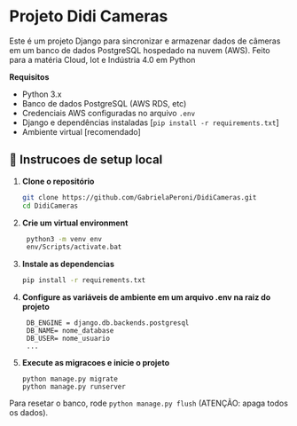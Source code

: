 # Projeto Didi Cameras
Este é um projeto Django para sincronizar e armazenar dados de câmeras em um banco de dados PostgreSQL hospedado na nuvem (AWS).
Feito para a matéria Cloud, Iot e Indústria 4.0 em Python

**Requisitos**
- Python 3.x
- Banco de dados PostgreSQL (AWS RDS, etc)
- Credenciais AWS configuradas no arquivo ```.env```
- Django e dependências instaladas [```pip install -r requirements.txt```]
- Ambiente virtual [recomendado]

## 🚀 Instrucoes de setup local

1. **Clone o repositório**
   ```bash
   git clone https://github.com/GabrielaPeroni/DidiCameras.git
   cd DidiCameras
   ```
2. **Crie um virtual environment**
   ```bash
    python3 -m venv env
    env/Scripts/activate.bat
    ```
3. **Instale as dependencias**
   ```bash
   pip install -r requirements.txt
    ```
4. **Configure as variáveis de ambiente em um arquivo .env na raiz do projeto**
   ```
    DB_ENGINE = django.db.backends.postgresql
    DB_NAME= nome_database
    DB_USER= nome_usuario
    ...
    ```
5. **Execute as migracoes e inicie o projeto**
   ```
   python manage.py migrate
   python manage.py runserver
Para resetar o banco, rode ```python manage.py flush``` (ATENÇÃO: apaga todos os dados).
